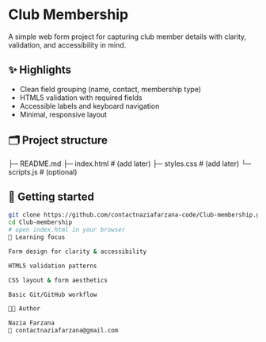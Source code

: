 # Club Membership

A simple web form project for capturing club member details with clarity, validation, and accessibility in mind.

## ✨ Highlights
- Clean field grouping (name, contact, membership type)
- HTML5 validation with required fields
- Accessible labels and keyboard navigation
- Minimal, responsive layout

## 🗂 Project structure
├─ README.md
├─ index.html # (add later)
├─ styles.css # (add later)
└─ scripts.js # (optional)

## 🚀 Getting started
```bash
git clone https://github.com/contactnaziafarzana-code/Club-membership.git
cd Club-membership
# open index.html in your browser
🧠 Learning focus

Form design for clarity & accessibility

HTML5 validation patterns

CSS layout & form aesthetics

Basic Git/GitHub workflow

👩‍💻 Author

Nazia Farzana
📧 contactnaziafarzana@gmail.com
